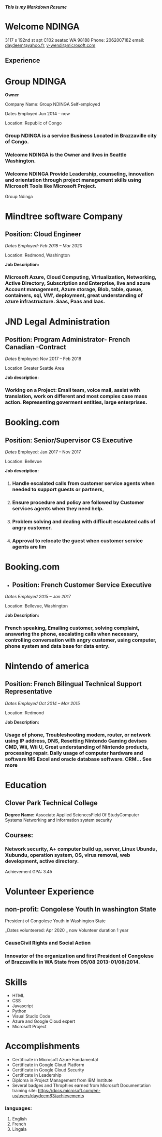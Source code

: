 _****This** is my Markdown Resume**_

# Welcome NDINGA
3117 s 192nd st apt C102 seatac WA 98188
Phone: 2062007182
email: daydeem@yahoo.fr, v-wendi@microsoft.com

## **Experience**

# Group NDINGA

**Owner**

Company Name: Group NDINGA Self-employed

Dates Employed Jun 2014 – now

Location: Republic of Congo
### Group NDINGA is a service Business Located in Brazzaville city of Congo.
### Welcome NDINGA is the Owner and lives in Seattle Washington.
### Welcome NDINGA Provide Leadership, counseling, innovation and orientation through project management skills using Microsoft Tools like Microsoft Project.
Group Ndinga

# Mindtree software Company
## Position: Cloud Engineer

_Dates Employed: Feb 2018 – Mar 2020_

Location: Redmond, Washington

**Job Description:**
### Microsoft Azure, Cloud Computing, Virtualization, Networking, Active Directory, Subscription and Enterprise, live and azure Account management, Azure storage, Blob, table, queue, containers, sql, VM', deployment, great understanding of azure infrastructure. Saas, Paas and Iaas.

# JND Legal Administration
## Position: Program Administrator- French Canadian -Contract

_Dates_ Employed: Nov 2017 – Feb 2018

Location Greater Seattle Area

**Job description:**
### Working on a Project: Email team, voice mail, assist with translation, work on different and most complex case mass action. Representing goverment entities, large enterprises.

# Booking.com
## Position: Senior/Supervisor CS Executive

_Dates_ Employed: Jan 2017 – Nov 2017

Location: Bellevue

**Job description:**

1. ### Handle escalated calls from customer service agents when needed to support guests or partners,
2. ### Ensure procedure and policy are followed by Customer services agents when they need help.
3. ### Problem solving and dealing with difficult escalated calls of angry customer.
4. ### Approval to relocate the guest when customer service agents are lim

# Booking.com

* ## Position: French Customer Service Executive

_Dates Employed 2015 – Jan 2017_

Location: Bellevue, Washington

**Job Description:** 

### French speaking, Emailing customer, solving complaint, answering the phone, escalating calls when necessary, controlling conversation with angry customer, using computer, phone system and data base for data entry.


# Nintendo of america 
## Position: French Bilingual Technical Support Representative

_Dates Employed Oct 2014 – Mar 2015_

Location: Redmond

**Job Description:**

### Usage of phone, Troubleshooting modem, router, or network using IP address, DNS, Resetting Nintendo Gaming devises CMD, Wii, Wii U, Great understanding of Nintendo products, processing repair. Daily usage of computer hardware and software MS Excel and oracle database software. CRM... See more


# Education

## Clover Park Technical College
**Degree Name:** Associate Applied SciencesField Of StudyComputer Systems Networking and information system security

## Courses:
### Network security, A+ computer build up, server, Linux Ubundu, Xubundu, operation system, OS, virus removal, web development, active directory.
Achievement GPA: 3.45

# Volunteer Experience
## non-profit: Congolese Youth In washington State 
President of Congolese Youth in Washington State

_Dates volunteered: Apr 2020  _ now
Volunteer duration 1 year

### CauseCivil Rights and Social Action
### Innovator of the organization and first President of Congolese of Brazzaville in WA State from 05/08 2013-01/08/2014.

# Skills

* HTML  
* CSS
* Javascript
* Python
* Visual Studio Code
* Azure and Google Cloud expert
* Microsoft Project

# Accomplishments

* Certificate in Microsoft Azure Fundamental 
* Certificate in Google Cloud Platform
* Certificate in Google Cloud Security
* Certificate in Leadership 
* Diploma in Project Management from IBM Institute
* Several badges and Throphies earned from Microsoft Documentation training site: https://docs.microsoft.com/en-us/users/daydeem83/achievements

### languages:

1. English 
2. French 
3. Lingala 

